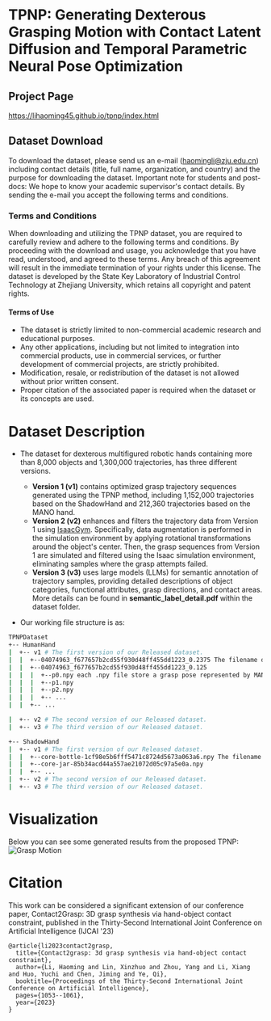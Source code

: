 # TPNP: Generating Dexterous Grasping Motion with Contact Latent Diffusion and Temporal Parametric Neural Pose Optimization

## Project Page
https://lihaoming45.github.io/tpnp/index.html

## Dataset Download
To download the dataset, please send us an e-mail (haomingli@zju.edu.cn) including contact details (title, full name, organization, and country) and the purpose for downloading the dataset. Important note for students and post-docs: We hope to know your academic supervisor's contact details. By sending the e-mail you accept the following terms and conditions.

### Terms and Conditions
When downloading and utilizing the TPNP dataset, you are required to carefully review and adhere to the following terms and conditions. By proceeding with the download and usage, you acknowledge that you have read, understood, and agreed to these terms. Any breach of this agreement will result in the immediate termination of your rights under this license. The dataset is developed by the State Key Laboratory of Industrial Control Technology at Zhejiang University, which retains all copyright and patent rights.

#### Terms of Use
- The dataset is strictly limited to non-commercial academic research and educational purposes.
- Any other applications, including but not limited to integration into commercial products, use in commercial services, or further development of commercial projects, are strictly prohibited.
- Modification, resale, or redistribution of the dataset is not allowed without prior written consent.
- Proper citation of the associated paper is required when the dataset or its concepts are used.

# Dataset Description
-  The dataset for dexterous multifigured robotic hands containing more than 8,000 objects and 1,300,000 trajectories, has three different versions.
   - **Version 1 (v1)**  contains optimized grasp trajectory sequences generated using the TPNP method, including 1,152,000 trajectories based on the ShadowHand and 212,360 trajectories based on the MANO hand.
   - **Version 2 (v2)**  enhances and filters the trajectory data from Version 1 using [IsaacGym](https://github.com/isaac-sim/IsaacGymEnvs). Specifically, data augmentation is performed in the simulation environment by applying rotational transformations around the object's center. Then, the grasp sequences from Version 1 are simulated and filtered using the Isaac simulation environment, eliminating samples where the grasp attempts failed.
   - **Version 3 (v3)**  uses large models (LLMs) for semantic annotation of trajectory samples, providing detailed descriptions of object categories, functional attributes, grasp directions, and contact areas. More details can be found in **semantic_label_detail.pdf** within the dataset folder.
  
- Our working file structure is as:
```bash
TPNPDataset
+-- HumanHand
|  +-- v1 # The first version of our Released dataset.
|  |  +--04074963_f677657b2cd55f930d48ff455dd1223_0.2375 The filename denotes the object ID of the Obman and The decimal at the end of the file name indicates the scale of the object.
|  |  +--04074963_f677657b2cd55f930d48ff455dd1223_0.125
|  |  |  +--p0.npy each .npy file store a grasp pose represented by MANO parameters
|  |  |  +--p1.npy
|  |  |  +--p2.npy
|  |  |  +-- ...
|  |  +-- ...

|  +-- v2 # The second version of our Released dataset.
|  +-- v3 # The third version of our Released dataset.

+-- ShadowHand
|  +-- v1 # The first version of our Released dataset.
|  |  +--core-bottle-1cf98e5b6fff5471c8724d5673a063a6.npy The filename denotes the object ID of the ShapeNet.
|  |  +--core-jar-85b34acd44a557ae21072d05c97a5e0a.npy
|  |  +-- ...
|  +-- v2 # The second version of our Released dataset.
|  +-- v3 # The third version of our Released dataset.

```
# Visualization
Below you can see some generated results from the proposed TPNP:
![Grasp Motion](images/TPNPDataset_github.gif)

# Citation
   This work can be considered a significant extension of our conference paper, Contact2Grasp: 3D grasp synthesis via hand-object contact constraint, published in the Thirty-Second International Joint Conference on Artificial Intelligence (IJCAI '23)
```
@article{li2023contact2grasp,
  title={Contact2grasp: 3d grasp synthesis via hand-object contact constraint},
  author={Li, Haoming and Lin, Xinzhuo and Zhou, Yang and Li, Xiang and Huo, Yuchi and Chen, Jiming and Ye, Qi},
  booktitle={Proceedings of the Thirty-Second International Joint Conference on Artificial Intelligence},
  pages={1053--1061},
  year={2023}
}
```
